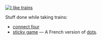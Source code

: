 [![I like trains](http://i3.ytimg.com/vi/hHkKJfcBXcw/maxresdefault.jpg)](https://youtu.be/hHkKJfcBXcw)

Stuff done while taking trains:
- [connect four](https://buonomo.github.io/i-like-trains/connect-four/)
- [sticky game](https://buonomo.github.io/i-like-trains/sticky-game/) — A French version of [dots](https://considerable.com/dots/).

